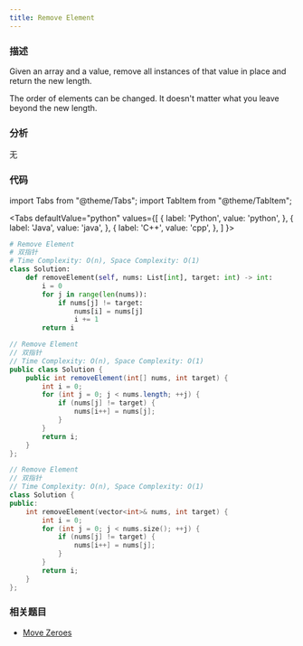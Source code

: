 ```yaml
---
title: Remove Element
---
```


### 描述

Given an array and a value, remove all instances of that value in place and return the new length.

The order of elements can be changed. It doesn't matter what you leave beyond the new length.

### 分析

无

### 代码

import Tabs from "@theme/Tabs";
import TabItem from "@theme/TabItem";

<Tabs
defaultValue="python"
values={[
{ label: 'Python', value: 'python', },
{ label: 'Java', value: 'java', },
{ label: 'C++', value: 'cpp', },
]
}>
<TabItem value="python">

```python
# Remove Element
# 双指针
# Time Complexity: O(n), Space Complexity: O(1)
class Solution:
    def removeElement(self, nums: List[int], target: int) -> int:
        i = 0
        for j in range(len(nums)):
            if nums[j] != target:
                nums[i] = nums[j]
                i += 1
        return i
```

</TabItem>
<TabItem value="java">

```java
// Remove Element
// 双指针
// Time Complexity: O(n), Space Complexity: O(1)
public class Solution {
    public int removeElement(int[] nums, int target) {
        int i = 0;
        for (int j = 0; j < nums.length; ++j) {
            if (nums[j] != target) {
                nums[i++] = nums[j];
            }
        }
        return i;
    }
};
```

</TabItem>
<TabItem value="cpp">

```cpp
// Remove Element
// 双指针
// Time Complexity: O(n), Space Complexity: O(1)
class Solution {
public:
    int removeElement(vector<int>& nums, int target) {
        int i = 0;
        for (int j = 0; j < nums.size(); ++j) {
            if (nums[j] != target) {
                nums[i++] = nums[j];
            }
        }
        return i;
    }
};
```

</TabItem>
</Tabs>

### 相关题目

- [Move Zeroes](move-zeroes.md)
